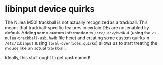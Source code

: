 # libinput device quirks
The Nulea M501 trackball is not actually recognized as a trackball.  This means
that trackball-specific features in certain DEs are not enabled by default.
Adding some custom information to `/etc/udev/hwdb.d` (using the
`71-nulea-trackball-usb.hwdb` file here) and creating some custom quirks in
`/etc/libinput` (using `local-overrides.quirks`) allows us to start treating
the mouse like an actual trackball.

Ideally, this stuff ought to get upstreamed!
